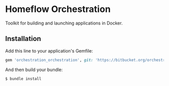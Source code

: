 # Homeflow Orchestration

Toolkit for building and launching applications in Docker.

## Installation

Add this line to your application's Gemfile:

```ruby
gem 'orchestration_orchestration', git: 'https://bitbucket.org/orchestration_developers/orchestration_orchestration/src'
```

And then build your bundle:
``` bash
$ bundle install
```

